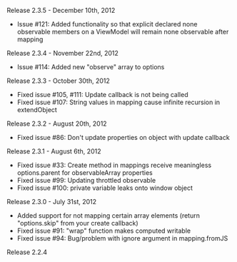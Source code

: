 Release 2.3.5 - December 10th, 2012

* Issue #121: Added functionality so that explicit declared none observable members on a ViewModel will remain none observable after mapping

Release 2.3.4 - November 22nd, 2012

* Issue #114: Added new "observe" array to options

Release 2.3.3 - October 30th, 2012

* Fixed issue #105, #111: Update callback is not being called
* Fixed issue #107: String values in mapping cause infinite recursion in extendObject

Release 2.3.2 - August 20th, 2012

* Fixed issue #86: Don't update properties on object with update callback

Release 2.3.1 - August 6th, 2012

* Fixed issue #33: Create method in mappings receive meaningless options.parent for observableArray properties
* Fixed issue #99: Updating throttled observable
* Fixed issue #100: private variable leaks onto window object

Release 2.3.0 - July 31st, 2012

* Added support for not mapping certain array elements (return "options.skip" from your create callback)
* Fixed issue #91: "wrap" function makes computed writable
* Fixed issue #94: Bug/problem with ignore argument in mapping.fromJS

Release 2.2.4